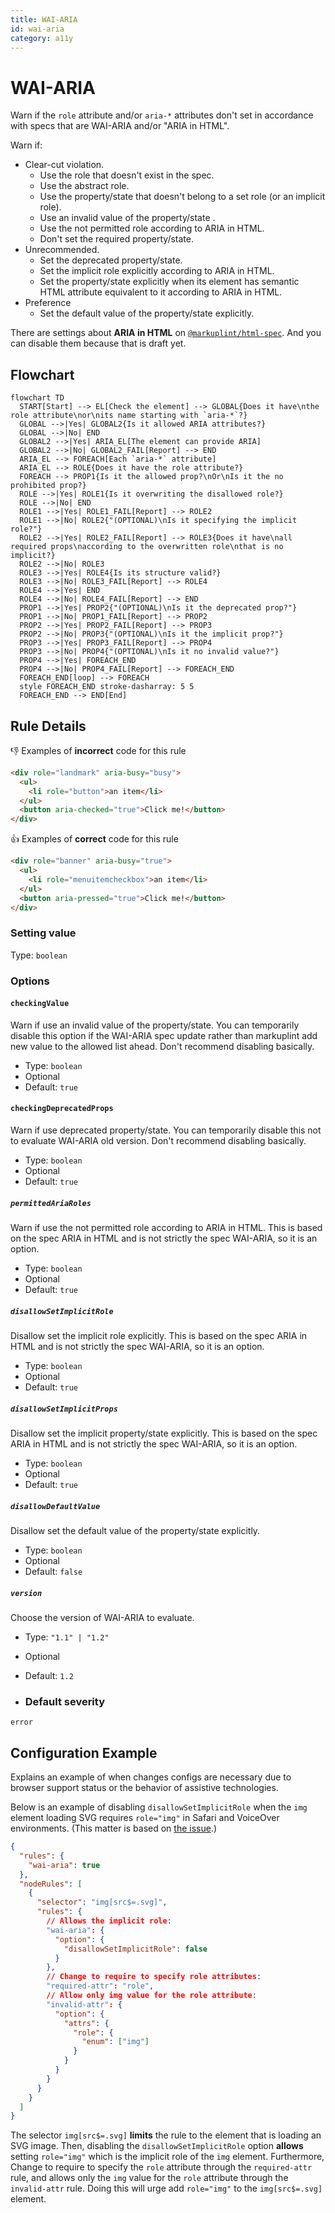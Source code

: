 ```yaml
---
title: WAI-ARIA
id: wai-aria
category: a11y
---
```


# WAI-ARIA

Warn if the `role` attribute and/or `aria-*` attributes don't set in accordance with specs that are WAI-ARIA and/or "ARIA in HTML".

Warn if:

- Clear-cut violation.
  - Use the role that doesn't exist in the spec.
  - Use the abstract role.
  - Use the property/state that doesn't belong to a set role (or an implicit role).
  - Use an invalid value of the property/state .
  - Use the not permitted role according to ARIA in HTML.
  - Don't set the required property/state.
- Unrecommended.
  - Set the deprecated property/state.
  - Set the implicit role explicitly according to ARIA in HTML.
  - Set the property/state explicitly when its element has semantic HTML attribute equivalent to it according to ARIA in HTML.
- Preference
  - Set the default value of the property/state explicitly.

There are settings about **ARIA in HTML** on [`@markuplint/html-spec`](https://github.com/markuplint/markuplint/tree/main/packages/%40markuplint/html-spec/src/aria-in-html). And you can disable them because that is draft yet.

## Flowchart

```mermaid
flowchart TD
  START[Start] --> EL[Check the element] --> GLOBAL{Does it have\nthe role attribute\nor\nits name starting with `aria-*`?}
  GLOBAL -->|Yes| GLOBAL2{Is it allowed ARIA attributes?}
  GLOBAL -->|No| END
  GLOBAL2 -->|Yes| ARIA_EL[The element can provide ARIA]
  GLOBAL2 -->|No| GLOBAL2_FAIL[Report] --> END
  ARIA_EL --> FOREACH[Each `aria-*` attribute]
  ARIA_EL --> ROLE{Does it have the role attribute?}
  FOREACH --> PROP1{Is it the allowed prop?\nOr\nIs it the no prohibited prop?}
  ROLE -->|Yes| ROLE1{Is it overwriting the disallowed role?}
  ROLE -->|No| END
  ROLE1 -->|Yes| ROLE1_FAIL[Report] --> ROLE2
  ROLE1 -->|No| ROLE2{"(OPTIONAL)\nIs it specifying the implicit role?"}
  ROLE2 -->|Yes| ROLE2_FAIL[Report] --> ROLE3{Does it have\nall required props\naccording to the overwritten role\nthat is no implicit?}
  ROLE2 -->|No| ROLE3
  ROLE3 -->|Yes| ROLE4{Is its structure valid?}
  ROLE3 -->|No| ROLE3_FAIL[Report] --> ROLE4
  ROLE4 -->|Yes| END
  ROLE4 -->|No| ROLE4_FAIL[Report] --> END
  PROP1 -->|Yes| PROP2{"(OPTIONAL)\nIs it the deprecated prop?"}
  PROP1 -->|No| PROP1_FAIL[Report] --> PROP2
  PROP2 -->|Yes| PROP2_FAIL[Report] --> PROP3
  PROP2 -->|No| PROP3{"(OPTIONAL)\nIs it the implicit prop?"}
  PROP3 -->|Yes| PROP3_FAIL[Report] --> PROP4
  PROP3 -->|No| PROP4{"(OPTIONAL)\nIs it no invalid value?"}
  PROP4 -->|Yes| FOREACH_END
  PROP4 -->|No| PROP4_FAIL[Report] --> FOREACH_END
  FOREACH_END[loop] --> FOREACH
  style FOREACH_END stroke-dasharray: 5 5
  FOREACH_END --> END[End]
```

## Rule Details

👎 Examples of **incorrect** code for this rule

```html
<div role="landmark" aria-busy="busy">
  <ul>
    <li role="button">an item</li>
  </ul>
  <button aria-checked="true">Click me!</button>
</div>
```

👍 Examples of **correct** code for this rule

```html
<div role="banner" aria-busy="true">
  <ul>
    <li role="menuitemcheckbox">an item</li>
  </ul>
  <button aria-pressed="true">Click me!</button>
</div>
```

### Setting value

Type: `boolean`

### Options

#### `checkingValue`

Warn if use an invalid value of the property/state. You can temporarily disable this option if the WAI-ARIA spec update rather than markuplint add new value to the allowed list ahead. Don't recommend disabling basically.

- Type: `boolean`
- Optional
- Default: `true`

#### `checkingDeprecatedProps`

Warn if use deprecated property/state. You can temporarily disable this not to evaluate WAI-ARIA old version. Don't recommend disabling basically.

- Type: `boolean`
- Optional
- Default: `true`

##### `permittedAriaRoles`

Warn if use the not permitted role according to ARIA in HTML. This is based on the spec ARIA in HTML and is not strictly the spec WAI-ARIA, so it is an option.

- Type: `boolean`
- Optional
- Default: `true`

##### `disallowSetImplicitRole`

Disallow set the implicit role explicitly. This is based on the spec ARIA in HTML and is not strictly the spec WAI-ARIA, so it is an option.

- Type: `boolean`
- Optional
- Default: `true`

##### `disallowSetImplicitProps`

Disallow set the implicit property/state explicitly. This is based on the spec ARIA in HTML and is not strictly the spec WAI-ARIA, so it is an option.

- Type: `boolean`
- Optional
- Default: `true`

##### `disallowDefaultValue`

Disallow set the default value of the property/state explicitly.

- Type: `boolean`
- Optional
- Default: `false`

##### `version`

Choose the version of WAI-ARIA to evaluate.

- Type: `"1.1" | "1.2"`
- Optional
- Default: `1.2`

- ### Default severity

`error`

## Configuration Example

Explains an example of when changes configs are necessary due to browser support status or the behavior of assistive technologies.

Below is an example of disabling `disallowSetImplicitRole` when the `img` element loading SVG requires `role="img"` in Safari and VoiceOver environments.
(This matter is based on [the issue](https://bugs.webkit.org/show_bug.cgi?id=145263).)

```json
{
  "rules": {
    "wai-aria": true
  },
  "nodeRules": [
    {
      "selector": "img[src$=.svg]",
      "rules": {
        // Allows the implicit role:
        "wai-aria": {
          "option": {
            "disallowSetImplicitRole": false
          }
        },
        // Change to require to specify role attributes:
        "required-attr": "role",
        // Allow only img value for the role attribute:
        "invalid-attr": {
          "option": {
            "attrs": {
              "role": {
                "enum": ["img"]
              }
            }
          }
        }
      }
    }
  ]
}
```

The selector `img[src$=.svg]` **limits** the rule to the element that is loading an SVG image.
Then, disabling the `disallowSetImplicitRole` option **allows** setting `role="img"` which is the implicit role of the `img` element.
Furthermore, Change to require to specify the `role` attribute through the `required-attr` rule, and allows only the `img` value for the `role` attribute through the `invalid-attr` rule.
Doing this will urge add `role="img"` to the `img[src$=.svg]` element.
